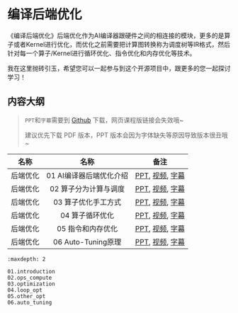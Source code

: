 <!--Copyright © ZOMI 适用于[License](https://github.com/chenzomi12/DeepLearningSystem)版权许可-->

# 编译后端优化

《编译后端优化》后端优化作为AI编译器跟硬件之间的相连接的模块，更多的是算子或者Kernel进行优化，而优化之前需要把计算图转换称为调度树等IR格式，然后针对每一个算子/Kernel进行循环优化、指令优化和内存优化等技术。

我在这里抛砖引玉，希望您可以一起参与到这个开源项目中，跟更多的您一起探讨学习！

## 内容大纲

> `PPT`和`字幕`需要到 [Github](https://github.com/chenzomi12/DeepLearningSystem) 下载，网页课程版链接会失效哦~
>
> 建议优先下载 PDF 版本，PPT 版本会因为字体缺失等原因导致版本很丑哦~

| 名称 | 名称 | 备注|
|:--:|:--:|:--:|
| 后端优化 | 01 AI编译器后端优化介绍 | [PPT](./01.introduction.pdf), [视频](https://www.bilibili.com/video/BV17D4y177bP/), [字幕](./srt/01.srt) |
| 后端优化 | 02 算子分为计算与调度 | [PPT](./02.ops_compute.pdf), [视频](https://www.bilibili.com/video/BV1K84y1x7Be/), [字幕](./srt/02.srt) |
| 后端优化 | 03 算子优化手工方式| [PPT](./03.optimization.pdf), [视频](https://www.bilibili.com/video/BV1ZA411X7WZ/), [字幕](./srt/03.srt) |
| 后端优化 | 04 算子循环优化| [PPT](./04.loop_opt.pdf), [视频](https://www.bilibili.com/video/BV17D4y177bP/), [字幕](./srt/04.srt) |
| 后端优化 | 05 指令和内存优化 | [PPT](./05.other_opt.pdf), [视频](https://www.bilibili.com/video/BV11d4y1a7J6/), [字幕](./srt/05.srt) |
| 后端优化 | 06 Auto-Tuning原理 | [PPT](./06.auto_tuning.pdf), [视频](https://www.bilibili.com/video/BV1uA411D7JF/), [字幕](./srt/05.srt) |

```toc
:maxdepth: 2

01.introduction
02.ops_compute
03.optimization
04.loop_opt
05.other_opt
06.auto_tuning
```

